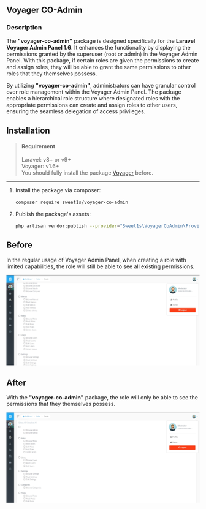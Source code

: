 ## Voyager CO-Admin

### Description

The **"voyager-co-admin"** package is designed specifically for the **Laravel Voyager Admin Panel 1.6**. It enhances the functionality by displaying the permissions granted by the superuser (root or admin) in the Voyager Admin Panel. With this package, if certain roles are given the permissions to create and assign roles, they will be able to grant the same permissions to other roles that they themselves possess.

By utilizing **"voyager-co-admin"**, administrators can have granular control over role management within the Voyager Admin Panel. The package enables a hierarchical role structure where designated roles with the appropriate permissions can create and assign roles to other users, ensuring the seamless delegation of access privileges.

## Installation


> #### Requirement
> Laravel: v8+ or v9+  
> Voyager: v1.6+  
> You should fully install the package [Voyager](https://github.com/the-control-group/voyager) before.
---

1. Install the package via composer:
    ```bash
    composer require sweet1s/voyager-co-admin
    ```
2. Publish the package's assets:
    ```bash
    php artisan vendor:publish --provider="Sweet1s\VoyagerCoAdmin\Providers\VoyagerCoAdminServiceProvider"
    ```
   

## Before

In the regular usage of Voyager Admin Panel, when creating a role with limited capabilities, the role will still be able to see all existing permissions.

![Before](./.docs/images/before__using.jpg)

## After

With the **"voyager-co-admin"** package, the role will only be able to see the permissions that they themselves possess.

![After](./.docs/images/after__using.jpg)


